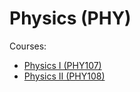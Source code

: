 # Physics (PHY)

Courses:
- [Physics I (PHY107)](PHY107/index.md)
- [Physics II (PHY108)](PHY108/index.md)